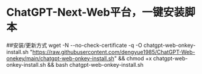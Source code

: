 # ChatGPT-Next-Web平台，一键安装脚本

##安装/更新方式
wget -N --no-check-certificate -q -O chatgpt-web-onkey-install.sh "https://raw.githubusercontent.com/dengyue1985/ChatGPT-Web-onekey/main/chatgpt-web-onkey-install.sh" && chmod +x chatgpt-web-onkey-install.sh && bash chatgpt-web-onkey-install.sh
